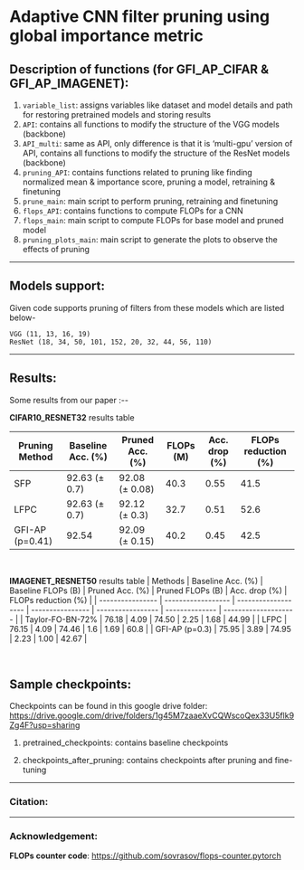 # Adaptive CNN filter pruning using global importance metric

## Description of functions (for GFI_AP_CIFAR & GFI_AP_IMAGENET):
1)	`variable_list`: assigns variables like dataset and model details and path for restoring pretrained models and storing results 
2)	`API`: contains all functions to modify the structure of the VGG models (backbone)
3)	`API_multi`: same as API, only difference is that it is ‘multi-gpu’ version of API, contains all functions to modify the structure of the ResNet models (backbone)
4)	`pruning_API`: contains functions related to pruning like finding normalized mean & importance score, pruning a model, retraining & finetuning
5)	`prune_main`: main script to perform pruning, retraining and finetuning
6)	`flops_API`: contains functions to compute FLOPs for a CNN
7)	`flops_main`: main script to compute FLOPs for base model and pruned model
8)	`pruning_plots_main`: main script to generate the plots to observe the effects of pruning

---

## Models support:

Given code supports pruning of filters from these models which are listed below-
```
VGG (11, 13, 16, 19)
ResNet (18, 34, 50, 101, 152, 20, 32, 44, 56, 110)
```
---

## Results: 
Some results from our paper :--


__CIFAR10_RESNET32__ results table

| Pruning  Method | Baseline  Acc. (%) | Pruned  Acc. (%) | FLOPs  (M) | Acc.  drop (%) | FLOPs reduction (%) |
| --------------- | ------------------ | ---------------- | ---------- | -------------- | ------------------- |
| SFP             | 92.63 (± 0.7)      | 92.08 (± 0.08)   | 40.3       | 0.55           | 41.5                |
| LFPC            | 92.63 (± 0.7)      | 92.12 (± 0.3)    | 32.7       | 0.51           | 52.6                |
| GFI-AP (p=0.41) | 92.54              | 92.09 (± 0.15)   | 40.2       | 0.45           | 42.5                |

<br/>

__IMAGENET_RESNET50__ results table
| Methods          | Baseline  Acc. (%) | Baseline  FLOPs (B) | Pruned  Acc. (%) | Pruned  FLOPs (B) | Acc.  drop (%) | FLOPs  reduction (%) |
| ---------------- | ------------------ | ------------------- | ---------------- | ----------------- | -------------- | -------------------- |
| Taylor-FO-BN-72% | 76.18              | 4.09                | 74.50            | 2.25              | 1.68           | 44.99                |
| LFPC             | 76.15              | 4.09                | 74.46            | 1.6               | 1.69           | 60.8                 |
| GFI-AP (p=0.3)   | 75.95              | 3.89                | 74.95            | 2.23              | 1.00           | 42.67                |

<br/>

## Sample checkpoints:
Checkpoints can be found in this google drive folder:
https://drive.google.com/drive/folders/1g45M7zaaeXvCQWscoQex33U5flk9Zg4F?usp=sharing

1)	pretrained_checkpoints: contains baseline checkpoints

2)	checkpoints_after_pruning: contains checkpoints after pruning and fine-tuning

---

### Citation:

---

### Acknowledgement:


__FLOPs counter code__: https://github.com/sovrasov/flops-counter.pytorch
